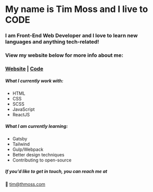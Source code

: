 # My name is Tim Moss and I live to CODE

### I am Front-End Web Developer and I love to learn new languages and anything tech-related!

### View my website below for more info about me:
### [Website](https://thmoss.com/) | [Code](https://github.com/tmoss0/Portfolio-Website)

##### What I currently work with:
- HTML
- CSS
- SCSS
- JavaScript
- ReactJS

##### What I am currently learning:
- Gatsby
- Tailwind
- Gulp/Webpack
- Better design techniques 
- Contributing to open-source

##### If you'd like to get in touch, you can reach me at

:email: tim@thmoss.com


<!--
**tmoss0/tmoss0** is a ✨ _special_ ✨ repository because its `README.md` (this file) appears on your GitHub profile.

Here are some ideas to get you started:

- 🔭 I’m currently working on ...
- 🌱 I’m currently learning ...
- 👯 I’m looking to collaborate on ...
- 🤔 I’m looking for help with ...
- 💬 Ask me about ...
- 📫 How to reach me: ...
- 😄 Pronouns: ...
- ⚡ Fun fact: ...
-->
